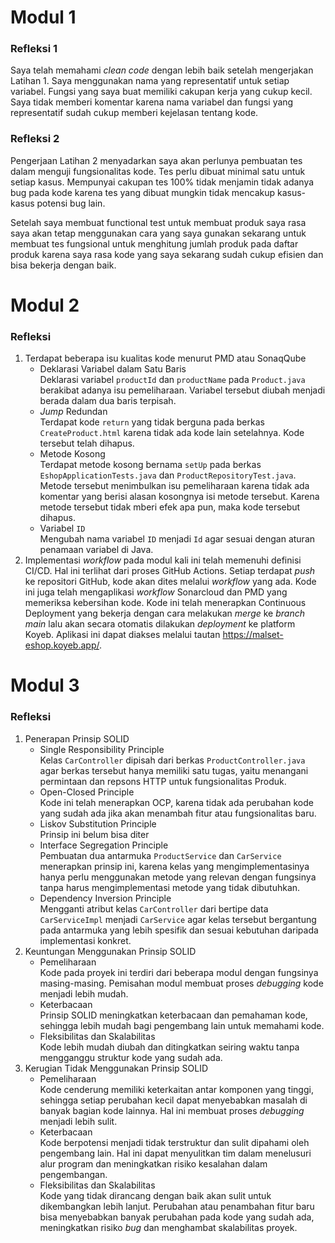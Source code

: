 # Modul 1
### Refleksi 1
Saya telah memahami *clean code* dengan lebih baik setelah mengerjakan Latihan 1. Saya menggunakan nama yang representatif untuk setiap variabel. Fungsi yang saya buat memiliki cakupan kerja yang cukup kecil. Saya tidak memberi komentar karena nama variabel dan fungsi yang representatif sudah cukup memberi kejelasan tentang kode.

### Refleksi 2
Pengerjaan Latihan 2 menyadarkan saya akan perlunya pembuatan tes dalam menguji fungsionalitas kode. Tes perlu dibuat minimal satu untuk setiap kasus. Mempunyai cakupan tes 100% tidak menjamin tidak adanya bug pada kode karena tes yang dibuat mungkin tidak mencakup kasus-kasus potensi bug lain.

Setelah saya membuat functional test untuk membuat produk saya rasa saya akan tetap menggunakan cara yang saya gunakan sekarang untuk membuat tes fungsional untuk menghitung jumlah produk pada daftar produk karena saya rasa kode yang saya sekarang sudah cukup efisien dan bisa bekerja dengan baik.

# Modul 2
### Refleksi
1. Terdapat beberapa isu kualitas kode menurut PMD atau SonaqQube
   - Deklarasi Variabel dalam Satu Baris<br>
     Deklarasi variabel `productId` dan `productName` pada `Product.java` berakibat adanya isu pemeliharaan. Variabel tersebut diubah menjadi berada dalam dua baris terpisah.
   - *Jump* Redundan<br>
     Terdapat kode `return` yang tidak berguna pada berkas `CreateProduct.html` karena tidak ada kode lain setelahnya. Kode tersebut telah dihapus.
   - Metode Kosong<br>
     Terdapat metode kosong bernama `setUp` pada berkas `EshopApplicationTests.java` dan `ProductRepositoryTest.java`. Metode tersebut menimbulkan isu pemeliharaan karena tidak ada komentar yang berisi alasan kosongnya isi metode tersebut. Karena metode tersebut tidak mberi efek apa pun, maka kode tersebut dihapus.
   - Variabel `ID`<br>
     Mengubah nama variabel `ID` menjadi `Id` agar sesuai dengan aturan penamaan variabel di Java.
2. Implementasi *workflow* pada modul kali ini telah memenuhi definisi CI/CD. Hal ini terlihat dari proses GitHub Actions. Setiap terdapat *push* ke repositori GitHub, kode akan dites melalui *workflow* yang ada. Kode ini juga telah mengaplikasi *workflow* Sonarcloud dan PMD yang memeriksa kebersihan kode. Kode ini telah menerapkan Continuous Deployment yang bekerja dengan cara melakukan *merge* ke *branch* *main* lalu akan secara otomatis dilakukan *deployment* ke platform Koyeb. Aplikasi ini dapat diakses melalui tautan https://malset-eshop.koyeb.app/.

# Modul 3
### Refleksi
1. Penerapan Prinsip SOLID
   - Single Responsibility Principle<br>
     Kelas `CarController` dipisah dari berkas `ProductController.java` agar berkas tersebut hanya memiliki satu tugas, yaitu menangani permintaan dan repsons HTTP untuk fungsionalitas Produk.
   - Open-Closed Principle<br>
     Kode ini telah menerapkan OCP, karena tidak ada perubahan kode yang sudah ada jika akan menambah fitur atau fungsionalitas baru.
   - Liskov Substitution Principle<br>
     Prinsip ini belum bisa diter
   - Interface Segregation Principle<br>
     Pembuatan dua antarmuka `ProductService` dan `CarService` menerapkan prinsip ini, karena kelas yang mengimplementasinya hanya perlu menggunakan metode yang relevan dengan fungsinya tanpa harus mengimplementasi metode yang tidak dibutuhkan.
   - Dependency Inversion Principle<br>
     Mengganti atribut kelas `CarController` dari bertipe data `CarServiceImpl` menjadi `CarService` agar kelas tersebut bergantung pada antarmuka yang lebih spesifik dan sesuai kebutuhan daripada implementasi konkret.
2. Keuntungan Menggunakan Prinsip SOLID
   - Pemeliharaan<br>
     Kode pada proyek ini terdiri dari beberapa modul dengan fungsinya masing-masing. Pemisahan modul membuat proses *debugging* kode menjadi lebih mudah.
   - Keterbacaan<br>
     Prinsip SOLID meningkatkan keterbacaan dan pemahaman kode, sehingga lebih mudah bagi pengembang lain untuk memahami kode.
   - Fleksibilitas dan Skalabilitas<br>
     Kode lebih mudah diubah dan ditingkatkan seiring waktu tanpa mengganggu struktur kode yang sudah ada.
3. Kerugian Tidak Menggunakan Prinsip SOLID
   - Pemeliharaan<br>
     Kode cenderung memiliki keterkaitan antar komponen yang tinggi, sehingga setiap perubahan kecil dapat menyebabkan masalah di banyak bagian kode lainnya. Hal ini membuat proses *debugging* menjadi lebih sulit.
   - Keterbacaan<br>
     Kode berpotensi menjadi tidak terstruktur dan sulit dipahami oleh pengembang lain. Hal ini dapat menyulitkan tim dalam menelusuri alur program dan meningkatkan risiko kesalahan dalam pengembangan.
   - Fleksibilitas dan Skalabilitas<br>
     Kode yang tidak dirancang dengan baik akan sulit untuk dikembangkan lebih lanjut. Perubahan atau penambahan fitur baru bisa menyebabkan banyak perubahan pada kode yang sudah ada, meningkatkan risiko *bug* dan menghambat skalabilitas proyek.     
